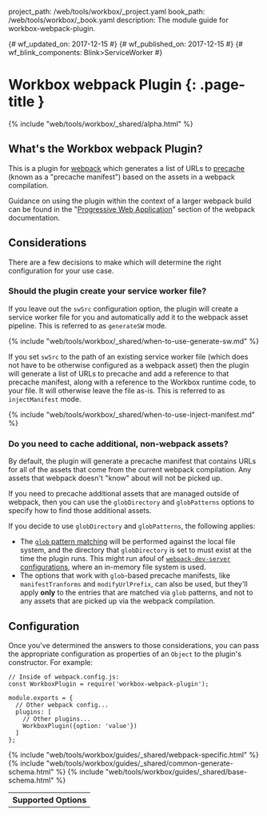 project_path: /web/tools/workbox/_project.yaml
book_path: /web/tools/workbox/_book.yaml
description: The module guide for workbox-webpack-plugin.

{# wf_updated_on: 2017-12-15 #}
{# wf_published_on: 2017-12-15 #}
{# wf_blink_components: Blink>ServiceWorker #}

# Workbox webpack Plugin  {: .page-title }

{% include "web/tools/workbox/_shared/alpha.html" %}

## What's the Workbox webpack Plugin?

This is a plugin for [webpack](https://webpack.js.org/) which generates a list of URLs to
[precache](/web/tools/workbox/guides/precache-files) (known as a "precache manifest") based on the
assets in a webpack compilation.

Guidance on using the plugin within the context of a larger webpack build can be found in the
"[Progressive Web Application](https://webpack.js.org/guides/progressive-web-application/)" section
of the webpack documentation.

## Considerations

There are a few decisions to make which will determine the right configuration for your use case.

### Should the plugin create your service worker file?

If you leave out the `swSrc` configuration option, the plugin will create a service worker file for
you and automatically add it to the webpack asset pipeline. This is referred to as `generateSW`
mode.

{% include "web/tools/workbox/_shared/when-to-use-generate-sw.md" %}

If you set `swSrc` to the path of an existing service worker file (which does not have to be
otherwise configured as a webpack asset) then the plugin will generate a list of URLs to precache
and add a reference to that precache manifest, along with a reference to the Workbox runtime code,
to your file. It will otherwise leave the file as-is. This is referred to as `injectManifest` mode.

{% include "web/tools/workbox/_shared/when-to-use-inject-manifest.md" %}

### Do you need to cache additional, non-webpack assets?

By default, the plugin will generate a precache manifest that contains URLs for all of the assets
that come from the current webpack compilation. Any assets that webpack doesn't "know" about will
not be picked up.

If you need to precache additional assets that are managed outside of webpack, then you can
use the `globDirectory` and `globPatterns` options to specify how to find those additional assets.

If you decide to use `globDirectory` and `globPatterns`, the following applies:

- The [`glob` pattern matching](https://github.com/isaacs/node-glob#glob-primer) will be performed
against the local file system, and the directory that `globDirectory` is set to must exist at the
time the plugin runs. This might run afoul of
[`webpack-dev-server` configurations](https://github.com/webpack/webpack-dev-server), where an
in-memory file system is used.
- The options that work with `glob`-based precache manifests, like `manifestTranforms` and
`modifyUrlPrefix`, can also be used, but they'll apply **only** to the entries that are matched via
`glob` patterns, and not to any assets that are picked up via the webpack compilation.

## Configuration

Once you've determined the answers to those considerations, you can pass the appropriate
configuration as properties of an `Object` to the plugin's constructor. For example:

    // Inside of webpack.config.js:
    const WorkboxPlugin = require('workbox-webpack-plugin');

    module.exports = {
      // Other webpack config...
      plugins: [
        // Other plugins...
        WorkboxPlugin({option: 'value'})
      ]
    };

<table class="responsive">
  <tbody>
    <tr>
      <th colspan="2">Supported Options</th>
    </tr>
{% include "web/tools/workbox/guides/_shared/webpack-specific.html" %}
{% include "web/tools/workbox/guides/_shared/common-generate-schema.html" %}
{% include "web/tools/workbox/guides/_shared/base-schema.html" %}
  </tbody>
</table>
